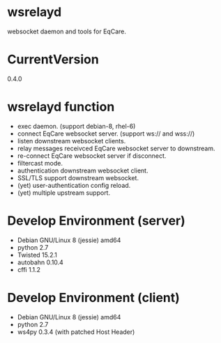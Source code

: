 # wsrelayd
websocket daemon and tools for EqCare.

# CurrentVersion
0.4.0

# wsrelayd function
- exec daemon. (support debian-8, rhel-6)
- connect EqCare websocket server. (support ws:// and wss://)
- listen downstream websocket clients.
- relay messages receivced EqCare websocket server to downstream.
- re-connect EqCare websocket server if disconnect.
- filtercast mode.
- authentication downstream websocket client.
- SSL/TLS support downstream websocket.
- (yet) user-authentication config reload.
- (yet) multiple upstream support.

# Develop Environment (server)
- Debian GNU/Linux 8 (jessie) amd64
- python 2.7
- Twisted 15.2.1
- autobahn 0.10.4
- cffi 1.1.2

# Develop Environment (client)
- Debian GNU/Linux 8 (jessie) amd64
- python 2.7
- ws4py 0.3.4 (with patched Host Header)
